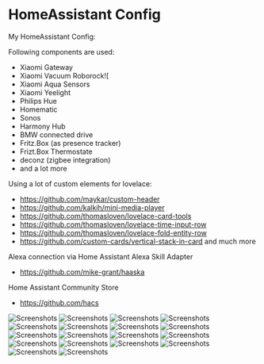 # HomeAssistant Config

My HomeAssistant Config:

Following components are used:
* Xiaomi Gateway
* Xiaomi Vacuum Roborock![
* Xiaomi Aqua Sensors
* Xiaomi Yeelight
* Philips Hue
* Homematic
* Sonos
* Harmony Hub
* BMW connected drive
* Fritz.Box (as presence tracker)
* Frizt.Box Thermostate
* deconz (zigbee integration)
* and a lot more

Using a lot of custom elements for lovelace:
* https://github.com/maykar/custom-header
* https://github.com/kalkih/mini-media-player
* https://github.com/thomasloven/lovelace-card-tools
* https://github.com/thomasloven/lovelace-time-input-row
* https://github.com/thomasloven/lovelace-fold-entity-row
* https://github.com/custom-cards/vertical-stack-in-card
and much more

Alexa connection via Home Assistant Alexa Skill Adapter
* https://github.com/mike-grant/haaska

Home Assistant Community Store
* https://github.com/hacs

![Screenshots](docs/mobile/IMG_2403.PNG)
![Screenshots](docs/mobile/IMG_2404.PNG)
![Screenshots](docs/mobile/IMG_2405.PNG)
![Screenshots](docs/mobile/IMG_2406.PNG)
![Screenshots](docs/mobile/IMG_2407.PNG)
![Screenshots](docs/mobile/IMG_2408.PNG)
![Screenshots](docs/mobile/IMG_2409.PNG)
![Screenshots](docs/mobile/IMG_2410.PNG)
![Screenshots](docs/mobile/IMG_2411.PNG)
![Screenshots](docs/mobile/IMG_2412.PNG)
![Screenshots](docs/mobile/IMG_2413.PNG)
![Screenshots](docs/mobile/IMG_2414.PNG)
![Screenshots](docs/mobile/IMG_2415.PNG)
![Screenshots](docs/mobile/IMG_2416.PNG)
![Screenshots](docs/mobile/IMG_2417.PNG)
![Screenshots](docs/mobile/IMG_2418.PNG)
![Screenshots](docs/mobile/IMG_2419.PNG)
![Screenshots](docs/mobile/IMG_2420.PNG)